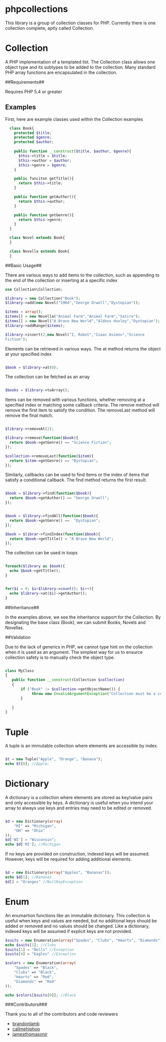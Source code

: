 phpcollections
=============

This library is a group of collection classes for PHP. Currently there is one collection complete, aptly called Collection.

Collection
=============

A PHP implementation of a templated list. The Collection class allows
one object type and its subtypes to be added to the collection. Many
standard PHP array functions are encapsulated in the collection.

##Requirements##

Requires PHP 5.4 or greater

## Examples ##

First, here are example classes used within the Collection examples

```php
  class Book{
    protected $title;
    protected $genre;
    protected $author;
 
    public function __construct($title, $author, $genre){
      $this->title = $title;
      $this->author = $author;
      $this->genre = $genre;
    }

    public funciton getTitle(){
      return $this->title; 
    }

    public function getAuthor(){
      return $this->author;
    }

    public function getGenre(){
      return $this->genre;
    }
  }

  class Novel extends Book{
  }

  class Novella extends Book{
  }


```
##Basic Usage##

There are various ways to add items to the collection, such as
appending to the end of the collection or inserting at a specific index

```php
use Collection\Collection;

$library = new Collection("Book");
$library->add(new Novel("1984","George Orwell","Dystopian"));

$items = array();
$items[] = new Novella("Animal Farm","Animal Farm","Satire");
$items[] = new Novel("A Brave New World","Aldous Huxley","Dystopian");
$library->addRange($items);

$library->insert(2,new Novel("I, Robot","Isaac Asimov","Science
Fiction");

```

Elements can be retrieved in various ways. The at method returns the
object at your specified index 

```php

$book = $library->at(0);

```

The collection can be fetched as an array

```php

$books = $library->toArray();

```

Items can be removed with various functions, whether removing at a
specified index or matching some callback criteria. The remove method
will remove the first item to satisfy the condition. The removeLast
method will remove the final match.

```php

$library->removeAt(2);

$library->remove(function($book){
  return $book->getGenre() == "Science Fiction";
});

$collection->removeLast(function($item){
  return $item->getGenre() == "Dystopian";
});

```

Similarly, callbacks can be used to find items or the index of items
that satisfy a conditional callback. The find method returns the first
result.

```php

$book = $library->find(function($book){
  return $book->getAuthor() == "George Orwell";
});


$book = $library->findAll(function($book){
  return $book->getGenre() ==  "Dystopian";
});

$book = $librar->findIndex(function($book){
  return $book->getTitle() = "A Brave New World";
});


```

The collection can be used in loops

```php

foreach($library as $book){
  echo $book->getTitle();
}


for($i = 0; $i<$library->count(); $i++){
  echo $library->at($i)->getAuthor();
}

```

##Inheritance##

In the examples above, we see the inheritance support for the
Collection. By designating the base class (Book), we can submit Books,
Novels and Novellas.

##Validation

Due to the lack of generics in PHP, we cannot type hint on the collection when it is used as an argument.
The simplest way for us to ensurce collection safety is to manually check the object type.

```php

class MyClass
{
   public function __construct(Collection $collection)
   {
       if ("Book" != $collection->getObjectName()) {
            throw new InvalidArgumentException("Collection must be a collection of Books");
       }
       
   }
}
```

Tuple
=============

A tuple is an immutable collection where elements are accessible by index.

```php

$t = new Tuple("Apple", "Orange", "Banana");
echo $t[0]; //Apple;

```


Dictionary
=============

A dictionary is a collection where elements are stored as key/value pairs and only accessible by keys. A dictionary is useful
when you intend your array to always use keys and entries may need to be edited or removed. 


```php

$d = new Dictionary(array(
    "MI" => "Michigan",
    "OH" => "Ohio"
));
$d['WI'] = "Wisconsin";
echo $d['MI']; //Michigan

```

If no keys are provided on construction, indexed keys will be assumed. However, keys will be required for adding additional elements.

```php

$d = new Dictionary(array("Apples", "Bananas"));
echo $d[1]; //Bananas
$d[] = "Oranges" //NullKeyException

```

Enum
=============

An enumartion functions like an immutable dictionary. This collection is useful when keys and values are needed, but no additional keys should be added or removed and no values should be changed. Like a dictionary, indexed keys will be assumed if explicit keys are not provided.
```php
$suits = new Enumeration(array("Spades", "Clubs", "Hearts", "Diamonds"));
echo $suits[1]; //Clubs
$suits[1] = "Bells" //Exception
$suits[4] = "Eagles" //Exception

$colors = new Enumeration(array(
    "Spades" => "Black",
    "Clubs" => "Black",
    "Hearts" => "Red",
    "Diamonds" => "Red"
));

echo $colors[$suits[0]]; //Black
```

###Contributors###

Thank you to all of the contributors and code reviewers

  * [brandonlamb](https://github.com/brandonlamb)
  * [callmehiphop](https://github.com/callmehiphop)
  * [jamesthomasonjr](https://github.com/jamesthomasonjr)

